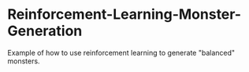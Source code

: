 # Reinforcement-Learning-Monster-Generation
Example of how to use reinforcement learning to generate "balanced" monsters.
